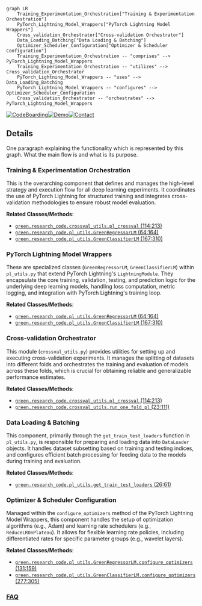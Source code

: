 ```mermaid
graph LR
    Training_Experimentation_Orchestration["Training & Experimentation Orchestration"]
    PyTorch_Lightning_Model_Wrappers["PyTorch Lightning Model Wrappers"]
    Cross_validation_Orchestrator["Cross-validation Orchestrator"]
    Data_Loading_Batching["Data Loading & Batching"]
    Optimizer_Scheduler_Configuration["Optimizer & Scheduler Configuration"]
    Training_Experimentation_Orchestration -- "comprises" --> PyTorch_Lightning_Model_Wrappers
    Training_Experimentation_Orchestration -- "utilizes" --> Cross_validation_Orchestrator
    PyTorch_Lightning_Model_Wrappers -- "uses" --> Data_Loading_Batching
    PyTorch_Lightning_Model_Wrappers -- "configures" --> Optimizer_Scheduler_Configuration
    Cross_validation_Orchestrator -- "orchestrates" --> PyTorch_Lightning_Model_Wrappers
```

[![CodeBoarding](https://img.shields.io/badge/Generated%20by-CodeBoarding-9cf?style=flat-square)](https://github.com/CodeBoarding/GeneratedOnBoardings)[![Demo](https://img.shields.io/badge/Try%20our-Demo-blue?style=flat-square)](https://www.codeboarding.org/demo)[![Contact](https://img.shields.io/badge/Contact%20us%20-%20contact@codeboarding.org-lightgrey?style=flat-square)](mailto:contact@codeboarding.org)

## Details

One paragraph explaining the functionality which is represented by this graph. What the main flow is and what is its purpose.

### Training & Experimentation Orchestration
This is the overarching component that defines and manages the high-level strategy and execution flow for all deep learning experiments. It coordinates the use of PyTorch Lightning for structured training and integrates cross-validation methodologies to ensure robust model evaluation.


**Related Classes/Methods**:

- <a href="https://github.com/Roche/neuro-green/blob/main/green/research_code/crossval_utils.py#L114-L213" target="_blank" rel="noopener noreferrer">`green.research_code.crossval_utils.pl_crossval` (114:213)</a>
- <a href="https://github.com/Roche/neuro-green/blob/main/green/research_code/pl_utils.py#L64-L164" target="_blank" rel="noopener noreferrer">`green.research_code.pl_utils.GreenRegressorLM` (64:164)</a>
- <a href="https://github.com/Roche/neuro-green/blob/main/green/research_code/pl_utils.py#L167-L310" target="_blank" rel="noopener noreferrer">`green.research_code.pl_utils.GreenClassifierLM` (167:310)</a>


### PyTorch Lightning Model Wrappers
These are specialized classes (`GreenRegressorLM`, `GreenClassifierLM`) within `pl_utils.py` that extend PyTorch Lightning's `LightningModule`. They encapsulate the core training, validation, testing, and prediction logic for the underlying deep learning models, handling loss computation, metric logging, and integration with PyTorch Lightning's training loop.


**Related Classes/Methods**:

- <a href="https://github.com/Roche/neuro-green/blob/main/green/research_code/pl_utils.py#L64-L164" target="_blank" rel="noopener noreferrer">`green.research_code.pl_utils.GreenRegressorLM` (64:164)</a>
- <a href="https://github.com/Roche/neuro-green/blob/main/green/research_code/pl_utils.py#L167-L310" target="_blank" rel="noopener noreferrer">`green.research_code.pl_utils.GreenClassifierLM` (167:310)</a>


### Cross-validation Orchestrator
This module (`crossval_utils.py`) provides utilities for setting up and executing cross-validation experiments. It manages the splitting of datasets into different folds and orchestrates the training and evaluation of models across these folds, which is crucial for obtaining reliable and generalizable performance estimates.


**Related Classes/Methods**:

- <a href="https://github.com/Roche/neuro-green/blob/main/green/research_code/crossval_utils.py#L114-L213" target="_blank" rel="noopener noreferrer">`green.research_code.crossval_utils.pl_crossval` (114:213)</a>
- <a href="https://github.com/Roche/neuro-green/blob/main/green/research_code/crossval_utils.py#L23-L111" target="_blank" rel="noopener noreferrer">`green.research_code.crossval_utils.run_one_fold_pl` (23:111)</a>


### Data Loading & Batching
This component, primarily through the `get_train_test_loaders` function in `pl_utils.py`, is responsible for preparing and loading data into `DataLoader` objects. It handles dataset subsetting based on training and testing indices, and configures efficient batch processing for feeding data to the models during training and evaluation.


**Related Classes/Methods**:

- <a href="https://github.com/Roche/neuro-green/blob/main/green/research_code/pl_utils.py#L26-L61" target="_blank" rel="noopener noreferrer">`green.research_code.pl_utils.get_train_test_loaders` (26:61)</a>


### Optimizer & Scheduler Configuration
Managed within the `configure_optimizers` method of the PyTorch Lightning Model Wrappers, this component handles the setup of optimization algorithms (e.g., Adam) and learning rate schedulers (e.g., `ReduceLROnPlateau`). It allows for flexible learning rate policies, including differentiated rates for specific parameter groups (e.g., wavelet layers).


**Related Classes/Methods**:

- <a href="https://github.com/Roche/neuro-green/blob/main/green/research_code/pl_utils.py#L131-L159" target="_blank" rel="noopener noreferrer">`green.research_code.pl_utils.GreenRegressorLM.configure_optimizers` (131:159)</a>
- <a href="https://github.com/Roche/neuro-green/blob/main/green/research_code/pl_utils.py#L277-L305" target="_blank" rel="noopener noreferrer">`green.research_code.pl_utils.GreenClassifierLM.configure_optimizers` (277:305)</a>




### [FAQ](https://github.com/CodeBoarding/GeneratedOnBoardings/tree/main?tab=readme-ov-file#faq)